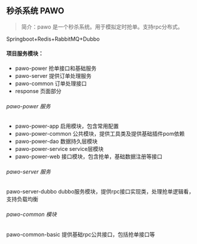 ## 秒杀系统 PAWO
> 简介：pawo 是一个秒杀系统。用于模拟定时抢单。支持rpc分布式。

Springboot+Redis+RabbitMQ+Dubbo


#### 项目服务模块：

- pawo-power 抢单接口和基础服务
- pawo-server 提供订单处理服务
- pawo-common 订单处理接口
- response 页面部分

###### pawo-power 服务

- pawo-power-app 启用模块，包含常用配置
- pawo-power-common  公共模块，提供工具类及提供基础插件pom依赖
- pawo-power-dao  数据持久层模块
- pawo-power-service  service层模块
- pawo-power-web  接口模块，包含抢单，基础数据注册等接口

###### pawo-server 服务
pawo-server-dubbo dubbo服务模块，提供rpc接口实现类，处理抢单逻辑看，支持负载均衡


###### pawo-common 模块
pawo-common-basic 提供基础rpc公共接口，包括抢单接口等



